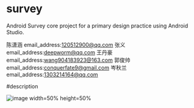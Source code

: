 # survey
Android Survey core project for a primary design practice using Android Studio.

陈潇涵 email_address:120512900@qq.com
张义   email_address:deepworm@qq.com
王丹豪 email_address:wang904183923@163.com
郭俊帅 email_address:conquerfate9@gmail.com
岑秋兰 email_address:1303214164@qq.com


#description

![image width=50% height=50%](android-client/gif/surveyshow.gif)
